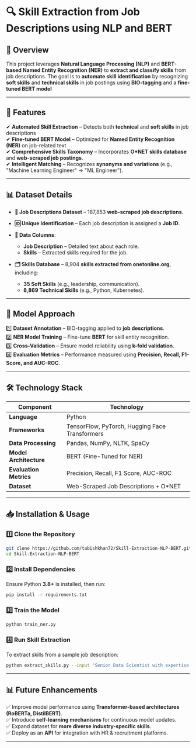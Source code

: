 # **🔍 Skill Extraction from Job Descriptions using NLP and BERT**

## **📌 Overview**  
This project leverages **Natural Language Processing (NLP)** and **BERT-based Named Entity Recognition (NER)** to **extract and classify skills** from job descriptions. The goal is to **automate skill identification** by recognizing **soft skills** and **technical skills** in job postings using **BIO-tagging** and a **fine-tuned BERT model**

---

## **🚀 Features**  

✔ **Automated Skill Extraction** – Detects both **technical** and **soft skills** in job descriptions  
✔ **Fine-tuned BERT Model** – Optimized for **Named Entity Recognition (NER)** on job-related text  
✔ **Comprehensive Skills Taxonomy** – Incorporates **O*NET skills database** and **web-scraped job postings**.  
✔ **Intelligent Matching** – Recognizes **synonyms and variations** (e.g., "Machine Learning Engineer" → "ML Engineer").  

---

## **📊 Dataset Details**  

- **📂 Job Descriptions Dataset** – 187,853 **web-scraped job descriptions**.  
- **🆔 Unique Identification** – Each job description is assigned a **Job ID**.  
- **📝 Data Columns**:  
  - **Job Description** – Detailed text about each role.  
  - **Skills** – Extracted skills required for the job.  

- **🗂 Skills Database** – 8,904 **skills extracted from onetonline.org**, including:  
  - **35 Soft Skills** (e.g., leadership, communication).  
  - **8,869 Technical Skills** (e.g., Python, Kubernetes).  

---

## **📌 Model Approach**  

1️⃣ **Dataset Annotation** – BIO-tagging applied to **job descriptions**.  
2️⃣ **NER Model Training** – Fine-tune **BERT** for skill entity recognition.  
3️⃣ **Cross-Validation** – Ensure model reliability using **k-fold validation**.  
4️⃣ **Evaluation Metrics** – Performance measured using **Precision, Recall, F1-Score, and AUC-ROC**.  

---

## **🛠 Technology Stack**  

| **Component**  | **Technology** |
|---------------|----------------|
| **Language** | Python |
| **Frameworks** | TensorFlow, PyTorch, Hugging Face Transformers |
| **Data Processing** | Pandas, NumPy, NLTK, SpaCy |
| **Model Architecture** | BERT (Fine-Tuned for NER) |
| **Evaluation Metrics** | Precision, Recall, F1 Score, AUC-ROC |
| **Dataset** | Web-Scraped Job Descriptions + O*NET |

---

## **📥 Installation & Usage**  

### **1️⃣ Clone the Repository**  
```bash
git clone https://github.com/tabishkhan72/Skill-Extraction-NLP-BERT.git
cd Skill-Extraction-NLP-BERT
```

### **2️⃣ Install Dependencies**  
Ensure Python **3.8+** is installed, then run:  
```bash
pip install -r requirements.txt
```

### **3️⃣ Train the Model**  
```bash
python train_ner.py
```

### **4️⃣ Run Skill Extraction**  
To extract skills from a sample job description:  
```bash
python extract_skills.py --input "Senior Data Scientist with expertise in Python and Deep Learning."
```

---

## **📊 Future Enhancements**  

✅ Improve model performance using **Transformer-based architectures (RoBERTa, DistilBERT)**.  
✅ Introduce **self-learning mechanisms** for continuous model updates.  
✅ Expand dataset for **more diverse industry-specific skills**.  
✅ Deploy as an **API** for integration with HR & recruitment platforms.  

---
